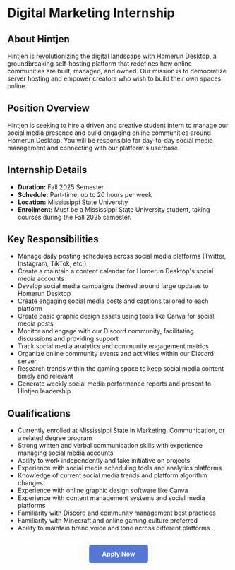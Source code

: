 # Digital Marketing Internship

## About Hintjen

Hintjen is revolutionizing the digital landscape with Homerun Desktop, a groundbreaking self-hosting platform that redefines how online communities are built, managed, and owned. Our mission is to democratize server hosting and empower creators who wish to build their own spaces online.

## Position Overview

Hintjen is seeking to hire a driven and creative student intern to manage our social media presence and build engaging online communities around Homerun Desktop. You will be responsible for day-to-day social media management and connecting with our platform's userbase.

## Internship Details

- **Duration:** Fall 2025 Semester
- **Schedule:** Part-time, up to 20 hours per week
- **Location:** Mississippi State University
- **Enrollment:** Must be a Mississippi State University student, taking courses during the Fall 2025 semester.

## Key Responsibilities

- Manage daily posting schedules across social media platforms (Twitter, Instagram, TikTok, etc.)
- Create a maintain a content calendar for Homerun Desktop's social media accounts
- Develop social media campaigns themed around large updates to Homerun Desktop
- Create engaging social media posts and captions tailored to each platform
- Create basic graphic design assets using tools like Canva for social media posts
- Monitor and engage with our Discord community, facilitating discussions and providing support
- Track social media analytics and community engagement metrics
- Organize online community events and activities within our Discord server
- Research trends within the gaming space to keep social media content timely and relevant
- Generate weekly social media performance reports and present to Hintjen leadership

## Qualifications

- Currently enrolled at Mississippi State in Marketing, Communication, or a related degree program
- Strong written and verbal communication skills with experience managing social media accounts
- Ability to work independently and take initiative on projects
- Experience with social media scheduling tools and analytics platforms
- Knowledge of current social media trends and platform algorithm changes
- Experience with online graphic design software like Canva
- Experience with content management systems and social media platforms
- Familiarity with Discord and community management best practices
- Familiarity with Minecraft and online gaming culture preferred
- Ability to maintain brand voice and tone across different platforms

<div style="text-align: center; margin: 30px 0;">
  <a href="https://forms.gle/MVtt7QLrhVGVPTrH7" target="_blank" style="background-color: #5677da; color: white; padding: 12px 30px; border-radius: 5px; text-decoration: none; font-weight: bold; display: inline-block;">
    Apply Now
  </a>
</div>
